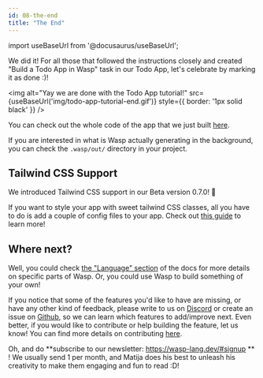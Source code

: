```yaml
---
id: 08-the-end
title: "The End"
---
```


import useBaseUrl from '@docusaurus/useBaseUrl';

We did it! For all those that followed the instructions closely and created "Build a Todo App in Wasp" task in our Todo App, let's celebrate by marking it as done :)!

<img alt="Yay we are done with the Todo App tutorial!"
     src={useBaseUrl('img/todo-app-tutorial-end.gif')}
     style={{ border: '1px solid black' }}
/>

You can check out the whole code of the app that we just built [here](https://github.com/wasp-lang/wasp/tree/release/examples/tutorials/TodoApp).

If you are interested in what is Wasp actually generating in the background, you can check the `.wasp/out/` directory in your project.

## Tailwind CSS Support

We introduced Tailwind CSS support in our Beta version 0.7.0! 🎨

If you want to style your app with sweet tailwind CSS classes, all you have to do is add a couple of config files to your app. Check out [this guide](https://www.wasp-lang.dev/blog/2022/11/16/tailwind-feature-announcement) to learn more!

## Where next?

Well, you could check [the "Language" section](language/overview.md) of the docs for more details on specific parts of Wasp.
Or, you could use Wasp to build something of your own!

If you notice that some of the features you'd like to have are missing, or have any other kind of feedback, please write to us on [Discord](https://discord.gg/rzdnErX) or create an issue on [Github](https://github.com/wasp-lang/wasp), so we can learn which features to add/improve next.
Even better, if you would like to contribute or help building the feature, let us know!
You can find more details on contributing [here](contributing.md).

Oh, and do **subscribe to our newsletter: https://wasp-lang.dev/#signup ** ! We usually send 1 per month, and Matija does his best to unleash his creativity to make them engaging and fun to read :D!
